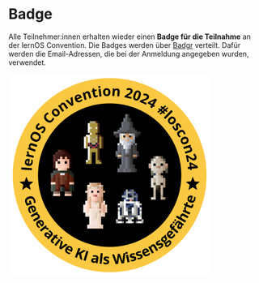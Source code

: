 # Badge

Alle Teilnehmer:innen erhalten wieder einen **Badge für die Teilnahme** an der lernOS Convention. Die Badges werden über [Badgr](https://eu.badgr.com/) verteilt. Dafür werden die Email-Adressen, die bei der Anmeldung angegeben wurden, verwendet.

![](img/loscon24-badge.png)